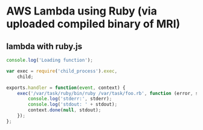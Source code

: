 # AWS Lambda using Ruby (via uploaded compiled binary of MRI)

## lambda with ruby.js

```javascript
console.log('Loading function');

var exec = require('child_process').exec,
    child;

exports.handler = function(event, context) {
    exec('/var/task/ruby/bin/ruby /var/task/foo.rb', function (error, stdout, stderr) {
        console.log('stderr:', stderr);
        console.log('stdout: ' + stdout);
        context.done(null, stdout);
    });
};
```

